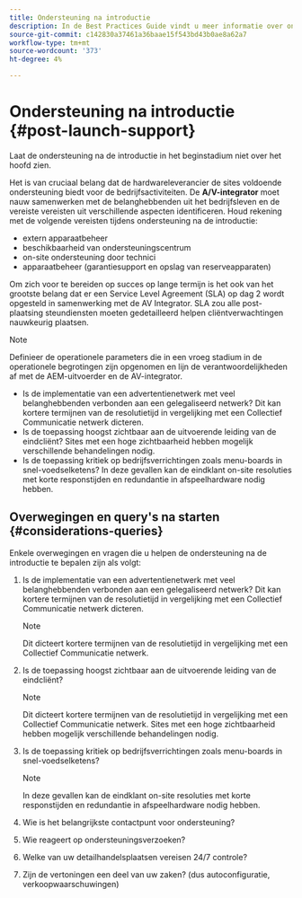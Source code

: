 ```yaml
---
title: Ondersteuning na introductie
description: In de Best Practices Guide vindt u meer informatie over ondersteuning na het starten voor AEM Screens.
source-git-commit: c142830a37461a36baae15f543bd43b0ae8a62a7
workflow-type: tm+mt
source-wordcount: '373'
ht-degree: 4%

---
```



# Ondersteuning na introductie {#post-launch-support}


Laat de ondersteuning na de introductie in het beginstadium niet over het hoofd zien.

Het is van cruciaal belang dat de hardwareleverancier de sites voldoende ondersteuning biedt voor de bedrijfsactiviteiten. De **A/V-integrator** moet nauw samenwerken met de belanghebbenden uit het bedrijfsleven en de vereiste vereisten uit verschillende aspecten identificeren.
Houd rekening met de volgende vereisten tijdens ondersteuning na de introductie:

* extern apparaatbeheer
* beschikbaarheid van ondersteuningscentrum
* on-site ondersteuning door technici
* apparaatbeheer (garantiesupport en opslag van reserveapparaten)

Om zich voor te bereiden op succes op lange termijn is het ook van het grootste belang dat er een Service Level Agreement (SLA) op dag 2 wordt opgesteld in samenwerking met de AV Integrator. SLA zou alle post-plaatsing steundiensten moeten gedetailleerd helpen cliëntverwachtingen nauwkeurig plaatsen.

>[!NOTE]
>
>Definieer de operationele parameters die in een vroeg stadium in de operationele begrotingen zijn opgenomen en lijn de verantwoordelijkheden af met de AEM-uitvoerder en de AV-integrator.
>
>* Is de implementatie van een advertentienetwerk met veel belanghebbenden verbonden aan een gelegaliseerd netwerk? Dit kan kortere termijnen van de resolutietijd in vergelijking met een Collectief Communicatie netwerk dicteren.
>* Is de toepassing hoogst zichtbaar aan de uitvoerende leiding van de eindcliënt? Sites met een hoge zichtbaarheid hebben mogelijk verschillende behandelingen nodig.
>* Is de toepassing kritiek op bedrijfsverrichtingen zoals menu-boards in snel-voedselketens? In deze gevallen kan de eindklant on-site resoluties met korte responstijden en redundantie in afspeelhardware nodig hebben.

## Overwegingen en query&#39;s na starten {#considerations-queries}

Enkele overwegingen en vragen die u helpen de ondersteuning na de introductie te bepalen zijn als volgt:

1. Is de implementatie van een advertentienetwerk met veel belanghebbenden verbonden aan een gelegaliseerd netwerk? Dit kan kortere termijnen van de resolutietijd in vergelijking met een Collectief Communicatie netwerk dicteren.
 
   >[!NOTE]
   >
   > Dit dicteert kortere termijnen van de resolutietijd in vergelijking met een Collectief Communicatie netwerk.

1. Is de toepassing hoogst zichtbaar aan de uitvoerende leiding van de eindcliënt?

   >[!NOTE]
   >
   > Dit dicteert kortere termijnen van de resolutietijd in vergelijking met een Collectief Communicatie netwerk. Sites met een hoge zichtbaarheid hebben mogelijk verschillende behandelingen nodig.

1. Is de toepassing kritiek op bedrijfsverrichtingen zoals menu-boards in snel-voedselketens?

   >[!NOTE]
   >
   > In deze gevallen kan de eindklant on-site resoluties met korte responstijden en redundantie in afspeelhardware nodig hebben.

1. Wie is het belangrijkste contactpunt voor ondersteuning?

1. Wie reageert op ondersteuningsverzoeken?

1. Welke van uw detailhandelsplaatsen vereisen 24/7 controle?

1. Zijn de vertoningen een deel van uw zaken? (dus autoconfiguratie, verkoopwaarschuwingen)

